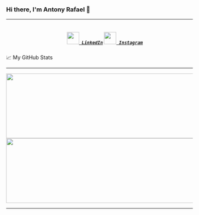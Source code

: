 ### Hi there, I'm Antony Rafael 👋
<hr>
<h5 align="center">
  <code>
    <a href="https://www.linkedin.com/in/antony-rafael-9924511a9/" title="LinkedIn Profile"><img width="33" src="https://github.com/zumrudu-anka/zumrudu-anka/blob/master/images/linkedin.svg"> LinkedIn</a></code>
  <code><a href="https://www.instagram.com/_antonyrafael/?hl=pt-br" title="Instagram Profile"><img width="33" src="https://github.com/zumrudu-anka/zumrudu-anka/blob/master/images/instagram.svg"> Instagram</a></code>
</h5>


📈 My GitHub Stats
<hr>

<p align=center>
  <a href="https://github.com/AntonyRafael/github-readme-stats" title="Go to Source">
    <img height=175 width=550 align="center" src="https://github-readme-stats.vercel.app/api?username=AntonyRafael&show_icons=true&theme=default">
  </a>
  <a href="https://github.com/AntonyRafael/github-readme-stats">
  <img height=175 width=550 align="center" src="https://github-readme-stats.vercel.app/api/top-langs/?username=AntonyRafael&hide=c%23,powershell,java&title_color=2aa889&text_color=99d1ce&icon_color=2bbc8a&bg_color=0c1014&langs_count=8&layout=compact&theme=default" />
  </a>
</p>

<hr>


<!--
**AntonyRafael/AntonyRafael** is a ✨ _special_ ✨ repository because its `README.md` (this file) appears on your GitHub profile.



Here are some ideas to get you started:

- 🔭 I’m currently working on ...
- 🌱 I’m currently learning ...
- 👯 I’m looking to collaborate on ...
- 🤔 I’m looking for help with ...
- 💬 Ask me about ...
- 📫 How to reach me: ...
- 😄 Pronouns: ...
- ⚡ Fun fact: ...
-->
